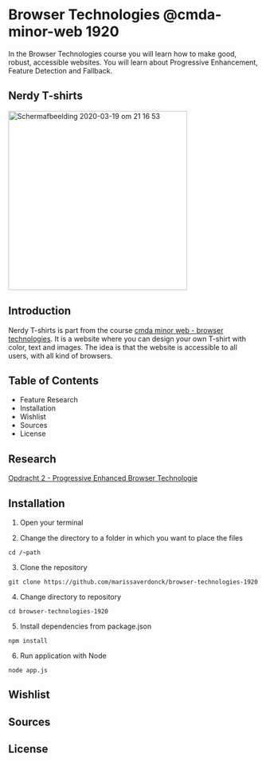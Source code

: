# Browser Technologies @cmda-minor-web 1920

In the Browser Technologies course you will learn how to make good, robust, accessible websites. You will learn about Progressive Enhancement, Feature Detection and Fallback.

## Nerdy T-shirts

<img width="359" alt="Schermafbeelding 2020-03-19 om 21 16 53" src="https://user-images.githubusercontent.com/43657951/77111086-fe8a4f00-6a26-11ea-87a6-7789918e4762.png">

## Introduction
Nerdy T-shirts is part from the course [cmda minor web - browser technologies](https://github.com/cmda-minor-web/browser-technologies-1920). It is a website where you can design your own T-shirt with color, text and images. The idea is that the website is accessible to all users, with all kind of browsers. 

## Table of Contents
* Feature Research
* Installation
* Wishlist
* Sources
* License

## Research
[Opdracht 2 -  Progressive Enhanced Browser Technologie](https://github.com/marissaverdonck/browser-technologies-1920/wiki/Opdracht-2)


## Installation

1. Open your terminal

2. Change the directory to a folder in which you want to place the files

``` 
cd /~path
```

3. Clone the repository 
```
git clone https://github.com/marissaverdonck/browser-technologies-1920
```
4. Change directory to repository
```
cd browser-technologies-1920
```
5. Install dependencies from package.json
```
npm install
```
6. Run application with Node
```
node app.js
```

## Wishlist

## Sources

## License
